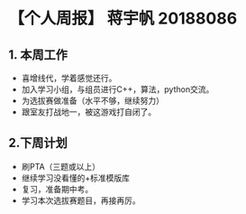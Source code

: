 # 【个人周报】 蒋宇帆 20188086

## 1. 本周工作

  * 喜增线代，学着感觉还行。
  * 加入学习小组，与组员进行C++，算法，python交流。
  * 为选拔赛做准备（水平不够，继续努力）
  * 跟室友打战地一，被这游戏打自闭了。

## 2.下周计划
  * 刷PTA（三题或以上）
  * 继续学习没看懂的+标准模版库
  * 复习，准备期中考。
  * 学习本次选拔赛题目，再接再厉。
